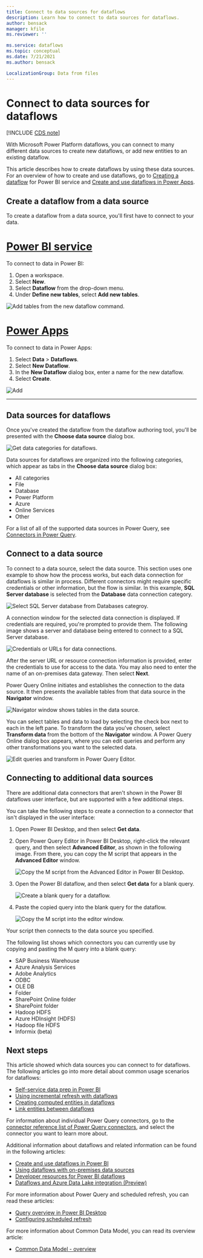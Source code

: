 ```yaml
---
title: Connect to data sources for dataflows
description: Learn how to connect to data sources for dataflows.
author: bensack
manager: kfile
ms.reviewer: ''

ms.service: dataflows
ms.topic: conceptual
ms.date: 7/21/2021
ms.author: bensack

LocalizationGroup: Data from files
---
```


# Connect to data sources for dataflows

[!INCLUDE [CDS note](../includes/cc-data-platform-banner.md)]

With Microsoft Power Platform dataflows, you can connect to many different data sources to create new dataflows, or add new entities to an existing dataflow.

This article describes how to create dataflows by using these data sources. For an overview of how to create and use dataflows, go to [Creating a dataflow](/power-bi/service-dataflows-create-use) for Power BI service and [Create and use dataflows in Power Apps](/powerapps/maker/data-platform/create-and-use-dataflows).

## Create a dataflow from a data source

To create a dataflow from a data source, you'll first have to connect to your data.

# [Power BI service](#tab/power-bi-service)

To connect to data in Power BI:

1. Open a workspace.
2. Select **New**.
3. Select **Dataflow** from the drop-down menu.
4. Under **Define new tables**, select **Add new tables**.

![Add tables from the new dataflow command.](media/dataflows-data-sources/dataflows-data-sources-pbi-online.png)

# [Power Apps](#tab/power-apps)

To connect to data in Power Apps:

1. Select **Data** > **Dataflows**.
2. Select **New Dataflow**.
3. In the **New Dataflow** dialog box, enter a name for the new dataflow.
4. Select **Create**.

![Add](media/dataflows-data-sources/dataflows-data-sources-pa-online.png)

---

## Data sources for dataflows

Once you've created the dataflow from the dataflow authoring tool, you'll be presented with the **Choose data source** dialog box.

![Get data categories for dataflows.](media/dataflows-data-sources/dataflows-data-sources-04.png)

Data sources for dataflows are organized into the following categories, which appear as tabs in the **Choose data source** dialog box:

* All categories
* File
* Database
* Power Platform
* Azure
* Online Services
* Other

For a list of all of the supported data sources in Power Query, see [Connectors in Power Query](../Connectors/index.md).

## Connect to a data source

To connect to a data source, select the data source. This section uses one example to show how the process works, but each data connection for dataflows is similar in process. Different connectors might require specific credentials or other information, but the flow is similar. In this example, **SQL Server database** is selected from the **Database** data connection category.

![Select SQL Server database from Databases categroy.](media/dataflows-data-sources/dataflows-data-sources-05.png)

A connection window for the selected data connection is displayed. If credentials are required, you're prompted to provide them. The following image shows a server and database being entered to connect to a SQL Server database.

![Credentials or URLs for data connections.](media/dataflows-data-sources/dataflows-data-sources-06.png)

After the server URL or resource connection information is provided, enter the credentials to use for access to the data. You may also need to enter the name of an on-premises data gateway. Then select **Next**.

Power Query Online initiates and establishes the connection to the data source. It then presents the available tables from that data source in the **Navigator** window.

![Navigator window shows tables in the data source.](media/dataflows-data-sources/dataflows-data-sources-07.png)

You can select tables and data to load by selecting the check box next to each in the left pane. To transform the data you've chosen, select **Transform data** from the bottom of the **Navigator** window. A Power Query Online dialog box appears, where you can edit queries and perform any other transformations you want to the selected data.

![Edit queries and transform in Power Query Editor.](media/dataflows-data-sources/dataflows-data-sources-08.png)

## Connecting to additional data sources

There are additional data connectors that aren't shown in the Power BI dataflows user interface, but are supported with a few additional steps.

You can take the following steps to create a connection to a connector that isn't displayed in the user interface:

1. Open Power BI Desktop, and then select **Get data**.
2. Open Power Query Editor in Power BI Desktop, right-click the relevant query, and then select **Advanced Editor**, as shown in the following image. From there, you can copy the M script that appears in the **Advanced Editor** window.

    ![Copy the M script from the Advanced Editor in Power BI Desktop.](media/dataflows-data-sources/dataflows-data-sources-09.png) 

3. Open the Power BI dataflow, and then select **Get data** for a blank query.

    ![Create a blank query for a dataflow.](media/dataflows-data-sources/dataflows-data-sources-10.png) 

4. Paste the copied query into the blank query for the dataflow.

    ![Copy the M script into the editor window.](media/dataflows-data-sources/dataflows-data-sources-11.png) 

Your script then connects to the data source you specified.

The following list shows which connectors you can currently use by copying and pasting the M query into a blank query:

* SAP Business Warehouse 
* Azure Analysis Services
* Adobe Analytics
* ODBC
* OLE DB
* Folder
* SharePoint Online folder
* SharePoint folder
* Hadoop HDFS
* Azure HDInsight (HDFS)
* Hadoop file HDFS
* Informix (beta)

## Next steps

This article showed which data sources you can connect to for dataflows. The following articles go into more detail about common usage scenarios for dataflows:

* [Self-service data prep in Power BI](create-use.md)
* [Using incremental refresh with dataflows](incremental-refresh.md)
* [Creating computed entities in dataflows](computed-entities.md)
* [Link entities between dataflows](linked-entities.md)

For information about individual Power Query connectors, go to the [connector reference list of Power Query connectors](../Connectors/index.md), and select the connector you want to learn more about.

Additional information about dataflows and related information can be found in the following articles:

* [Create and use dataflows in Power BI](/power-bi/service-dataflows-create-use)
* [Using dataflows with on-premises data sources](/power-bi/service-dataflows-on-premises-gateways)
* [Developer resources for Power BI dataflows](/power-bi/service-dataflows-developer-resources)
* [Dataflows and Azure Data Lake integration (Preview)](/power-bi/service-dataflows-azure-data-lake-integration)

For more information about Power Query and scheduled refresh, you can read these articles:
* [Query overview in Power BI Desktop](/power-bi/desktop-query-overview)
* [Configuring scheduled refresh](/power-bi/refresh-scheduled-refresh)

For more information about Common Data Model, you can read its overview article:
* [Common Data Model - overview ](/powerapps/common-data-model/overview)